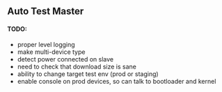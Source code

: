 ## Auto Test Master

#### TODO:

* proper level logging
* make multi-device type
* detect power connected on slave
* need to check that download size is sane
* ability to change target test env (prod or staging)
* enable console on prod devices, so can talk to bootloader and kernel
